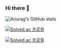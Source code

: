 ### Hi there 👋

<!--
**sphy1597/sphy1597** is a ✨ _special_ ✨ repository because its `README.md` (this file) appears on your GitHub profile.

Here are some ideas to get you started:



- 🔭 I’m currently working on ...
- 🌱 I’m currently learning ...
- 👯 I’m looking to collaborate on ...
- 🤔 I’m looking for help with ...
- 💬 Ask me about ...
- 📫 How to reach me: ...
- 😄 Pronouns: ...
- ⚡ Fun fact: ...


-->

![Anurag's GitHub stats](https://github-readme-stats.vercel.app/api?username=anuraghazra&show_icons=true&bg_color=000000&text_color=FFCEFE)


[![Solved.ac
프로필](http://mazassumnida.wtf/api/v2/generate_badge?boj=sc1713)](https://solved.ac/sc1713)

[![Solved.ac
프로필](http://mazassumnida.wtf/api/generate_badge?boj=sc1713)](https://solved.ac/sc1713)

